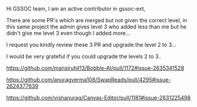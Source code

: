 Hi GSSOC team, I am an active contributor in gssoc-ext,

There are some PR's which are merged but not given the correct level, in this same project the admin gives level 3 who added less than me but he didn't give me level 3 even though I added more...

I request you kindly review these 3 PR and upgrade the level 2 to 3... 

I would be very grateful if you could upgrade the levels 2 to 3..


https://github.com/mansiruhil13/Bobble-AI/pull/1172#issue-2635341528
 
https://github.com/anuragverma108/SwapReads/pull/4295#issue-2624377639

https://github.com/vishanurag/Canvas-Editor/pull/1181#issue-2631225498


